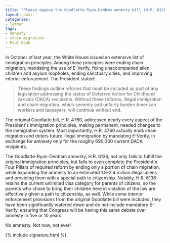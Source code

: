 ```yaml
---
title: "Please oppose the Goodlatte-Ryan-Denham amnesty bill (H.R. 6136)"
layout: post
categories:
- letter
tags:
- amnesty
- chain migration
- Paul Cook
---
```


In October of last year, the White House issued an extensive list of immigration principles. Among those principles were ending chain migration, mandating the use of E-Verify, fixing unaccompanied alien children and asylum loopholes, ending sanctuary cities, and improving interior enforcement. The President stated:

> These findings outline reforms that must be included as part of any legislation addressing the status of Deferred Action for Childhood Arrivals (DACA) recipients. Without these reforms, illegal immigration and chain migration, which severely and unfairly burden American workers and taxpayers, will continue without end.

The original Goodlatte bill, H.R. 4760, addressed nearly every aspect of the President's immigration principles, making permanent, needed changes to the immigration system. Most importantly, H.R. 4760 actually ends chain migration and deters future illegal immigration by mandating E-Verify, in exchange for amnesty only for the roughly 690,000 current DACA recipients.

The Goodlatte-Ryan-Denham amnesty, H.R. 6136, not only fails to fulfill the original immigration principles, but fails to even complete the President's Four Pillars of required reform by ending only a portion of chain migration, while expanding the amnesty to an estimated 1.8-2.4 million illegal aliens and providing them with a special path to citizenship. Notably, H.R. 6136 retains the current unlimited visa category for parents of citizens, so the parents who chose to bring their children here in violation of the law are effectively given a path to citizenship, as well. While some interior enforcement provisions from the original Goodlatte bill were included, they have been significantly watered down and do not include mandatory E-Verify, ensuring that Congress will be having this same debate over amnesty in five or 10 years.

No amnesty. Not now, not ever!

{% include signature.html %}
